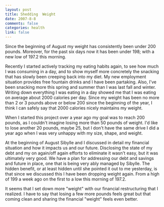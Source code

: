 ```yaml
--- 
layout: post
title: Shedding  Weight
date: 2007-8-8
comments: false
categories: health
link: false
---
```

Since the beginning of August my weight has consistently been under 200 pounds.  Moreover, for the past six days now it has been under 198; with a new low of 197.2 this morning.

Recently I started actively tracking my eating habits again, to see how much I was consuming in a day, and to show myself more concretely the snacking that has slowly been creeping back into my diet.  My new employment situation provides free fountain drinks and I have been partaking.  Also, I've been snacking more this spring and summer than I was last fall and winter.  Writing down everything I was eating in a day showed me that I was eating on average about 2000 calories per day.  Since my weight has been no more than 2 or 3 pounds above or below 200 since the beginning of the year, I think I can safely say that 2000 calories nicely maintains my weight.

When I started this project over a year ago my goal was to reach 200 pounds, as I couldn't imagine losing more than 50 pounds of weight.  I'd like to lose another 20 pounds, maybe 25, but I don't have the same drive I did a year ago when I was very unhappy with my size, shape, and weight.

At the beginning of August Sibylle and I discussed in detail my financial situation and how it impacts us and our future.  Disclosing the state of my debt and my on again/off again efforts to eliminate it wasn't easy, but it was ultimately very good.  We have a plan for addressing our debt and savings and future in place, one that is being very ably managed by Sibylle.  The hidden benefit, or at least hidden until she pointed it out to me yesterday, is that since we discussed this I have been dropping weight again.  From a high of 199 a week ago on the first to a low this morning of 197.2.

It seems that I set down more "weight" with our financial restructuring that I realized.  I have to say that losing a few more pounds feels great but that coming clean and sharing the financial "weight" feels even better.
